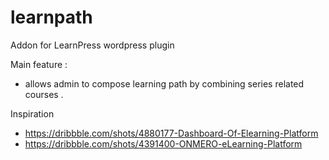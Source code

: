 # learnpath

Addon for LearnPress wordpress plugin

Main feature : 
- allows admin to compose learning path by combining series related courses . 


Inspiration
- https://dribbble.com/shots/4880177-Dashboard-Of-Elearning-Platform
- https://dribbble.com/shots/4391400-ONMERO-eLearning-Platform
